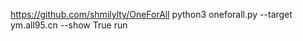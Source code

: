 https://github.com/shmilylty/OneForAll
python3 oneforall.py --target ym.all95.cn  --show True run


